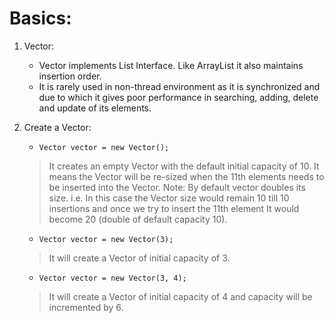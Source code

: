 # Basics: 
1. Vector: 
    * Vector implements List Interface. Like ArrayList it also maintains insertion order.
    * It is rarely used in non-thread environment as it is synchronized and due to which it gives poor performance in searching, adding, delete and update of its elements.
    
2. Create a Vector: 
    *     Vector vector = new Vector();
    > It creates an empty Vector with the default initial capacity of 10. It means the Vector will be re-sized when the 11th elements needs to be inserted into the Vector. Note: By default vector doubles its size. i.e. In this case the Vector size would remain 10 till 10 insertions and once we try to insert the 11th element It would become 20 (double of default capacity 10).
    
    *     Vector vector = new Vector(3);
    > It will create a Vector of initial capacity of 3.
    
    *     Vector vector = new Vector(3, 4);
    > It will create a Vector of initial capacity of 4 and capacity will be incremented by 6. 
    
    